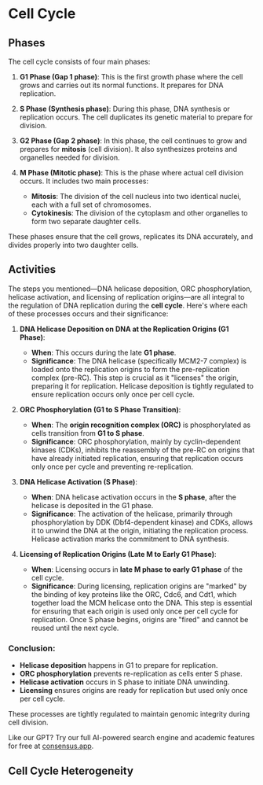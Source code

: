 # Cell Cycle

## Phases

The cell cycle consists of four main phases:

1. **G1 Phase (Gap 1 phase)**: This is the first growth phase where the cell grows and carries out its normal functions. It prepares for DNA replication.

2. **S Phase (Synthesis phase)**: During this phase, DNA synthesis or replication occurs. The cell duplicates its genetic material to prepare for division.

3. **G2 Phase (Gap 2 phase)**: In this phase, the cell continues to grow and prepares for **mitosis** (cell division). It also synthesizes proteins and organelles needed for division.

4. **M Phase (Mitotic phase)**: This is the phase where actual cell division occurs. It includes two main processes:
   - **Mitosis**: The division of the cell nucleus into two identical nuclei, each with a full set of chromosomes.
   - **Cytokinesis**: The division of the cytoplasm and other organelles to form two separate daughter cells.

These phases ensure that the cell grows, replicates its DNA accurately, and divides properly into two daughter cells.

## Activities

The steps you mentioned—DNA helicase deposition, ORC phosphorylation, helicase activation, and licensing of replication origins—are all integral to the regulation of DNA replication during the **cell cycle**. Here's where each of these processes occurs and their significance:

1. **DNA Helicase Deposition on DNA at the Replication Origins (G1 Phase)**:
   - **When**: This occurs during the late **G1 phase**.
   - **Significance**: The DNA helicase (specifically MCM2-7 complex) is loaded onto the replication origins to form the pre-replication complex (pre-RC). This step is crucial as it "licenses" the origin, preparing it for replication. Helicase deposition is tightly regulated to ensure replication occurs only once per cell cycle.

2. **ORC Phosphorylation (G1 to S Phase Transition)**:
   - **When**: The **origin recognition complex (ORC)** is phosphorylated as cells transition from **G1 to S phase**.
   - **Significance**: ORC phosphorylation, mainly by cyclin-dependent kinases (CDKs), inhibits the reassembly of the pre-RC on origins that have already initiated replication, ensuring that replication occurs only once per cycle and preventing re-replication.

3. **DNA Helicase Activation (S Phase)**:
   - **When**: DNA helicase activation occurs in the **S phase**, after the helicase is deposited in the G1 phase.
   - **Significance**: The activation of the helicase, primarily through phosphorylation by DDK (Dbf4-dependent kinase) and CDKs, allows it to unwind the DNA at the origin, initiating the replication process. Helicase activation marks the commitment to DNA synthesis.

4. **Licensing of Replication Origins (Late M to Early G1 Phase)**:
   - **When**: Licensing occurs in **late M phase to early G1 phase** of the cell cycle.
   - **Significance**: During licensing, replication origins are "marked" by the binding of key proteins like the ORC, Cdc6, and Cdt1, which together load the MCM helicase onto the DNA. This step is essential for ensuring that each origin is used only once per cell cycle for replication. Once S phase begins, origins are "fired" and cannot be reused until the next cycle.

### Conclusion:
- **Helicase deposition** happens in G1 to prepare for replication.
- **ORC phosphorylation** prevents re-replication as cells enter S phase.
- **Helicase activation** occurs in S phase to initiate DNA unwinding.
- **Licensing** ensures origins are ready for replication but used only once per cell cycle.

These processes are tightly regulated to maintain genomic integrity during cell division.

Like our GPT? Try our full AI-powered search engine and academic features for free at [consensus.app](https://consensus.app/?utm_source=chatgpt).

## Cell Cycle Heterogeneity

